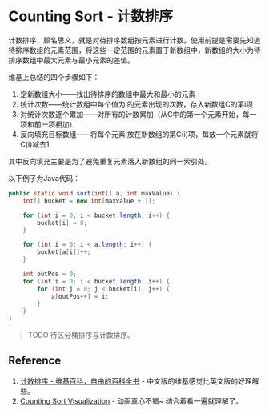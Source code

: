 # Counting Sort - 计数排序

计数排序，顾名思义，就是对待排序数组按元素进行计数。使用前提是需要先知道待排序数组的元素范围，将这些一定范围的元素置于新数组中，新数组的大小为待排序数组中最大元素与最小元素的差值。

维基上总结的四个步骤如下：

1. 定新数组大小——找出待排序的数组中最大和最小的元素
2. 统计次数——统计数组中每个值为i的元素出现的次数，存入新数组C的第i项
3. 对统计次数逐个累加——对所有的计数累加（从C中的第一个元素开始，每一项和前一项相加）
4. 反向填充目标数组——将每个元素i放在新数组的第C(i)项，每放一个元素就将C(i)减去1

其中反向填充主要是为了避免重复元素落入新数组的同一索引处。

以下例子为Java代码：

```java
public static void sort(int[] a, int maxValue) {
    int[] bucket = new int[maxValue + 1];

    for (int i = 0; i < bucket.length; i++) {
        bucket[i] = 0;
    }

    for (int i = 0; i < a.length; i++) {
        bucket[a[i]]++;
    }

    int outPos = 0;
    for (int i = 0; i < bucket.length; i++) {
        for (int j = 0; j < bucket[i]; j++) {
            a[outPos++] = i;
        }
    }
}
```

> TODO 待区分桶排序与计数排序。

## Reference

1. [计数排序 - 维基百科，自由的百科全书](http://zh.wikipedia.org/wiki/%E8%AE%A1%E6%95%B0%E6%8E%92%E5%BA%8F) - 中文版的维基感觉比英文版的好理解些。
2. [Counting Sort Visualization](https://www.cs.usfca.edu/~galles/visualization/CountingSort.html) - 动画真心不错~ 结合着看一遍就理解了。


